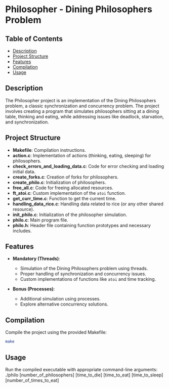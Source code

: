 # Philosopher - Dining Philosophers Problem

## Table of Contents
- [Description](#description)
- [Project Structure](#project-structure)
- [Features](#features)
- [Compilation](#compilation)
- [Usage](#usage)

## Description
The Philosopher project is an implementation of the Dining Philosophers problem, a classic synchronization and concurrency problem. The project involves creating a program that simulates philosophers sitting at a dining table, thinking and eating, while addressing issues like deadlock, starvation, and synchronization.

## Project Structure
- **Makefile**: Compilation instructions.
- **action.c**: Implementation of actions (thinking, eating, sleeping) for philosophers.
- **check_errors_and_loading_data.c**: Code for error checking and loading initial data.
- **create_forks.c**: Creation of forks for philosophers.
- **create_philo.c**: Initialization of philosophers.
- **free_all.c**: Code for freeing allocated resources.
- **ft_atoi.c**: Custom implementation of the `atoi` function.
- **get_curr_time.c**: Function to get the current time.
- **handling_data_rice.c**: Handling data related to rice (or any other shared resource).
- **init_philo.c**: Initialization of the philosopher simulation.
- **philo.c**: Main program file.
- **philo.h**: Header file containing function prototypes and necessary includes.

## Features
- **Mandatory (Threads)**:
  - Simulation of the Dining Philosophers problem using threads.
  - Proper handling of synchronization and concurrency issues.
  - Custom implementations of functions like `atoi` and time tracking.

- **Bonus (Processes)**:
  - Additional simulation using processes.
  - Explore alternative concurrency solutions.

## Compilation
Compile the project using the provided Makefile:
```bash
make
```
## Usage
Run the compiled executable with appropriate command-line arguments:
./philo [number_of_philosophers] [time_to_die] [time_to_eat] [time_to_sleep] [number_of_times_to_eat]
